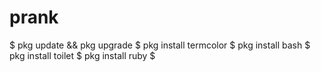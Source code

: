 # prank
$ pkg update && pkg upgrade
$ pkg install termcolor
$ pkg install bash
$ pkg install toilet
$ pkg install ruby
$ 

